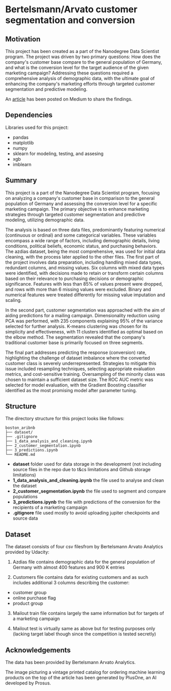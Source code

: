 # Bertelsmann/Arvato customer segmentation and conversion



## Motivation

This project has been created as a part of the Nanodegree Data Scientist program. The project was driven by two primary questions: How does the company's customer base compare to the general population of Germany, and what is the conversion level for the target audience of the given marketing campaign? Addressing these questions required a comprehensive analysis of demographic data, with the ultimate goal of enhancing the company's marketing efforts through targeted customer segmentation and predictive modeling.

 An [article](https://medium.com/@belibels/data-science-approach-to-marketing-strategies-customer-segmentation-and-campaign-conversion-cfc08086b97a) has been posted on Medium to share the findings.



## Dependencies

Libraries used for this project:

- pandas
- matplotlib
- numpy
- sklearn for modeling, testing, and assesing
- xgb
- imblearn



## Summary

This project is a part of the Nanodegree Data Scientist program, focusing on analyzing a company's customer base in comparison to the general population of Germany and assessing the conversion level for a specific marketing campaign. The primary objective is to enhance marketing strategies through targeted customer segmentation and predictive modeling, utilizing demographic data.

The analysis is based on three data files, predominantly featuring numerical (continuous or ordinal) and some categorical variables. These variables encompass a wide range of factors, including demographic details, living conditions, political beliefs, economic status, and purchasing behaviors. The azdias dataset, being the most comprehensive, was used for initial data cleaning, with the process later applied to the other files.
The first part of the project involves data preparation, including handling mixed data types, redundant columns, and missing values. Six columns with mixed data types were identified, with decisions made to retain or transform certain columns based on their relevance to purchasing decisions or demographic significance. Features with less than 85% of values present were dropped, and rows with more than 6 missing values were excluded. Binary and numerical features were treated differently for missing value imputation and scaling.

In the second part, customer segmentation was approached with the aim of aiding predictions for a mailing campaign. Dimensionality reduction using PCA was performed, with 235 components explaining 95% of the variance selected for further analysis. K-means clustering was chosen for its simplicity and effectiveness, with 11 clusters identified as optimal based on the elbow method. The segmentation revealed that the company's traditional customer base is primarily focused on three segments.

The final part addresses predicting the response (conversion) rate, highlighting the challenge of dataset imbalance where the converted customer class is severely underrepresented. Strategies to mitigate this issue included resampling techniques, selecting appropriate evaluation metrics, and cost-sensitive training. Oversampling of the minority class was chosen to maintain a sufficient dataset size. The ROC AUC metric was selected for model evaluation, with the Gradient Boosting classifier identified as the most promising model after parameter tuning.



## Structure

The directory structure for this project looks like follows:

    boston_aribnb
    ├── dataset/
    ├── .gitignore
    ├── 1_data_analysis_and_cleaning.ipynb
    ├── 2_customer_segmentation.ipynb
    ├── 3_predictions.ipynb
    └── README.md

- **dataset** folder used for data storage in the development (not including source files in the repo due to t&cs limitations and Github storage limitations)
- **1_data_analysis_and_cleaning.ipynb** the file used to analyse and clean the dataset
- **2_customer_segmentation.ipynb** the file used to segment and compare populations
- **3_predictions.ipynb** the file with predictions of the conversion for the recipients of a marketing campaign
- **.gitignore** file used mostly to avoid uploading jupiter checkpoints and source data



## Dataset

The dataset consists of four csv filesfrom by Bertelsmann Arvato Analytics provided by Udacity:

1. Azdias file contains demographic data for the general population of Germany with almost 400 features and 900 K entries

2. Customers file contains data for existing customers and as such includes additional 3 columns describing the customer:
 - customer group
 - online purchase flag
 - product group

3. Mailout train file contains largely the same information but for targets of a marketing campaign

4. Mailout test is virtually same as above but for testing purposes only (lacking target label though since the competition is tested secretly)



## Acknowledgements

The data has been provided by Bertelsmann Arvato Analytics.

The image picturing a vintage printed catalog for ordering machine learning products on the top of the article has been generated by PlusOne, an AI developed by Prosus.

